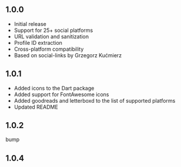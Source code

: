 ## 1.0.0

* Initial release
* Support for 25+ social platforms
* URL validation and sanitization
* Profile ID extraction
* Cross-platform compatibility
* Based on social-links by Grzegorz Kućmierz

## 1.0.1

* Added icons to the Dart package
* Added support for FontAwesome icons
* Added goodreads and letterboxd to the list of supported platforms
* Updated README

## 1.0.2

bump

## 1.0.4